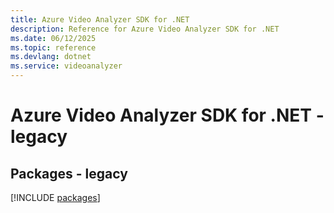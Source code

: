 ```yaml
---
title: Azure Video Analyzer SDK for .NET
description: Reference for Azure Video Analyzer SDK for .NET
ms.date: 06/12/2025
ms.topic: reference
ms.devlang: dotnet
ms.service: videoanalyzer
---
```

# Azure Video Analyzer SDK for .NET - legacy
## Packages - legacy
[!INCLUDE [packages](video-analyzer-index.md)]